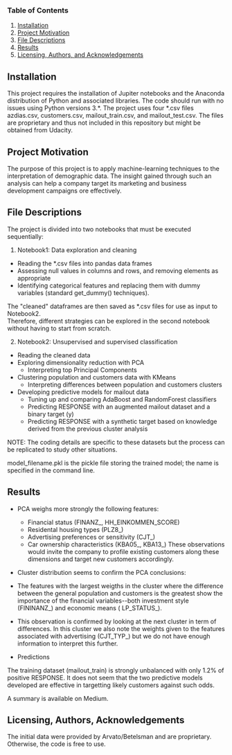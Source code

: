 
### Table of Contents

1. [Installation](#installation)
2. [Project Motivation](#motivation)
3. [File Descriptions](#files)
4. [Results](#results)
5. [Licensing, Authors, and Acknowledgements](#licensing)

## Installation <a name="installation"></a>

This project requires the installation of Jupiter notebooks and the Anaconda distribution of Python and associated libraries.  The code should run with no issues using Python versions 3.*.
The project uses four *.csv files azdias.csv, customers.csv, mailout_train.csv, and mailout_test.csv.  The files are proprietary and thus not included in this repository but might be obtained from Udacity.  

## Project Motivation<a name="motivation"></a>

The purpose of this project is to apply machine-learning techniques to the interpretation of demographic data.  The insight gained through such an analysis can help a company target its marketing and business development campaigns ore effectively.

## File Descriptions <a name="files"></a>

The project is divided into two notebooks that must be executed sequentially:  
1. Notebook1:  Data exploration and cleaning
  * Reading the *.csv files into pandas data frames
  * Assessing null values in columns and rows, and removing elements as appropriate
  * Identifying categorical features and replacing them with dummy variables (standard get_dummy() techniques).

The "cleaned" dataframes are then saved as *.csv files for use as input to Notebook2.  
Therefore, different strategies can be explored in the second notebook without having to start from scratch.

2. Notebook2: Unsupervised and supervised classification
  * Reading the cleaned data
  * Exploring dimensionality reduction with PCA
    - Interpreting top Principal Components
  * Clustering population and customers data with KMeans
    - Interpreting differences between population and customers clusters
  * Developing predictive models for mailout data
    - Tuning up and comparing AdaBoost and RandomForest classifiers
    - Predicting RESPONSE with an augmented mailout dataset and a binary target (y)
    - Predicting RESPONSE with a synthetic target based on knowledge derived from the previous cluster analysis 
		
NOTE:  The coding details are specific to these datasets but the process can be replicated to study other situations.

model_filename.pkl is the pickle file storing the trained model; the name is specified in the command line.

## Results<a name="results"></a>

  * PCA weighs more strongly the following features:
    - Financial status (FINANZ_, HH_EINKOMMEN_SCORE)
    - Residental housing types (PLZ8_)
    - Advertising preferences or sensitivity (CJT_)
    - Car ownership characteristics (KBA05_, KBA13_)
These observations would invite the company to profile existing customers along these dimensions and target new customers accordingly.

  * Cluster distribution seems to confirm the PCA conclusions:

   - The features with the largest weigths in the cluster where the difference between the general population and customers is the greatest show the importance of the financial variables--both investment style (FININANZ_) and economic means ( LP_STATUS_).

   - This observation is confirmed by looking at the next cluster in term of differences. In this cluster we also note the weights given to the features associated with advertising (CJT_TYP_) but we do not have enough information to interpret this further.

  * Predictions

The training dataset (mailout_train) is strongly unbalanced with only 1.2% of positive RESPONSE.  It does not seem that the two predictive models developed are effective in targetting likely customers against such odds.

A summary is available on Medium.

## Licensing, Authors, Acknowledgements<a name="licensing"></a>
The initial data were provided by Arvato/Betelsman and are proprietary.  Otherwise, the code is free to use.
